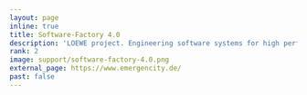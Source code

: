 ```yaml
---
layout: page
inline: true
title: Software-Factory 4.0
description: 'LOEWE project. Engineering software systems for high performance computing (HPC) using modern smart technology.'
rank: 2
image: support/software-factory-4.0.png
external_page: https://www.emergencity.de/
past: false
---
```

